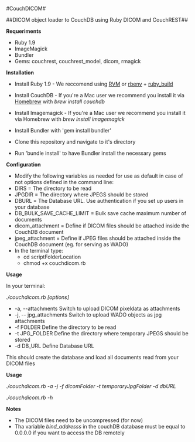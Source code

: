 #CouchDICOM#


##DICOM object loader to CouchDB using Ruby DICOM and CouchREST##

**Requeriments**

* Ruby 1.9
* ImageMagick
* Bundler
* Gems: couchrest, couchrest_model, dicom, rmagick

**Installation**

* Install Ruby 1.9 - We reccomend using [RVM](http://rvm.io/) or [rbenv](https://github.com/sstephenson/rbenv) + [ruby_build](https://github.com/sstephenson/ruby-build)
* Install CouchDB - If you're a Mac user we recommend you install it via [Homebrew](http://mxcl.github.com/homebrew/) with _brew install couchdb_
* Install Imagemagick - If you're a Mac user we recommend you install it via Homebrew with _brew install imagemagick_

* Install Bundler with 'gem install bundler'
* Clone this repository and navigate to it's directory
* Run 'bundle install' to have Bundler install the necessary gems

**Configuration**

* Modify the following variables as needed for use as default in case of not options defined in the command line:
* DIRS = The directory to be read
* JPGDIR = The directory where JPEGS should be stored
* DBURL = The Database URL. Use authentication if you set up users in your database 
* DB_BULK_SAVE_CACHE_LIMIT = Bulk save cache maximum number of documents
* dicom_attachment = Define if DICOM files should be attached inside the CouchDB document
* jpeg_attachment = Define if JPEG files should be attached inside the CouchDB document (eg. for serving as WADO)
* In the terminal type:
	* cd scriptFolderLocation
	* chmod +x couchdicom.rb

**Usage**

In your terminal:

_./couchdicom.rb [options]_

* -a, --attachments                Switch to upload DICOM pixeldata as attachments
* -j, -- jpg_attachments 		   Switch to upload WADO objects as jpg attachments
* -f FOLDER                        Define the directory to be read
* -t JPG_FOLDER                    Define the directory where temporary JPEGS should be stored
* -d DB_URL                        Define Database URL

This should create the database and load all documents read from your DICOM files

**Usage**

_./couchdicom.rb -a -j -f dicomFolder -t temporaryJpgFolder -d dbURL_

_./couchdicom.rb -h_

**Notes**

* The DICOM files need to be uncompressed (for now)
* Tha variable _bind_addresss_ in the couchDB database must be equal to 0.0.0.0 if you want to access the DB remotely